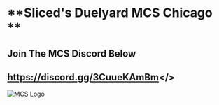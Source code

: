 # **Sliced's Duelyard MCS Chicago **
## Join The MCS Discord Below

## <a id="Join The Mordhau Competitive Series (MCS) Discord">https://discord.gg/3CuueKAmBm</>

![MCS Logo](https://cdn.discordapp.com/attachments/982201671637663754/1128881222483984454/MCS_Banner.png?ex=673219d1&is=6730c851&hm=c6b05d87c048611e1572e13cfe1f878ebf1d50261754defffdc23550dd5e7fb2&)
